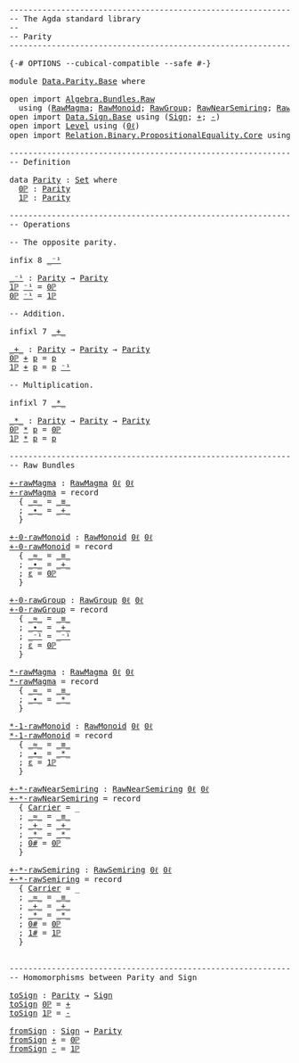 <pre class="Agda"><a id="1" class="Comment">------------------------------------------------------------------------</a>
<a id="74" class="Comment">-- The Agda standard library</a>
<a id="103" class="Comment">--</a>
<a id="106" class="Comment">-- Parity</a>
<a id="116" class="Comment">------------------------------------------------------------------------</a>

<a id="190" class="Symbol">{-#</a> <a id="194" class="Keyword">OPTIONS</a> <a id="202" class="Pragma">--cubical-compatible</a> <a id="223" class="Pragma">--safe</a> <a id="230" class="Symbol">#-}</a>

<a id="235" class="Keyword">module</a> <a id="242" href="Data.Parity.Base.html" class="Module">Data.Parity.Base</a> <a id="259" class="Keyword">where</a>

<a id="266" class="Keyword">open</a> <a id="271" class="Keyword">import</a> <a id="278" href="Algebra.Bundles.Raw.html" class="Module">Algebra.Bundles.Raw</a>
  <a id="300" class="Keyword">using</a> <a id="306" class="Symbol">(</a><a id="307" href="Algebra.Bundles.Raw.html#1073" class="Record">RawMagma</a><a id="315" class="Symbol">;</a> <a id="317" href="Algebra.Bundles.Raw.html#1534" class="Record">RawMonoid</a><a id="326" class="Symbol">;</a> <a id="328" href="Algebra.Bundles.Raw.html#2067" class="Record">RawGroup</a><a id="336" class="Symbol">;</a> <a id="338" href="Algebra.Bundles.Raw.html#2651" class="Record">RawNearSemiring</a><a id="353" class="Symbol">;</a> <a id="355" href="Algebra.Bundles.Raw.html#3363" class="Record">RawSemiring</a><a id="366" class="Symbol">)</a>
<a id="368" class="Keyword">open</a> <a id="373" class="Keyword">import</a> <a id="380" href="Data.Sign.Base.html" class="Module">Data.Sign.Base</a> <a id="395" class="Keyword">using</a> <a id="401" class="Symbol">(</a><a id="402" href="Data.Sign.Base.html#523" class="Datatype">Sign</a><a id="406" class="Symbol">;</a> <a id="408" href="Data.Sign.Base.html#553" class="InductiveConstructor">+</a><a id="409" class="Symbol">;</a> <a id="411" href="Data.Sign.Base.html#542" class="InductiveConstructor">-</a><a id="412" class="Symbol">)</a>
<a id="414" class="Keyword">open</a> <a id="419" class="Keyword">import</a> <a id="426" href="Level.html" class="Module">Level</a> <a id="432" class="Keyword">using</a> <a id="438" class="Symbol">(</a><a id="439" href="Level.html#521" class="Function">0ℓ</a><a id="441" class="Symbol">)</a>
<a id="443" class="Keyword">open</a> <a id="448" class="Keyword">import</a> <a id="455" href="Relation.Binary.PropositionalEquality.Core.html" class="Module">Relation.Binary.PropositionalEquality.Core</a> <a id="498" class="Keyword">using</a> <a id="504" class="Symbol">(</a><a id="505" href="Agda.Builtin.Equality.html#150" class="Datatype Operator">_≡_</a><a id="508" class="Symbol">)</a>

<a id="511" class="Comment">------------------------------------------------------------------------</a>
<a id="584" class="Comment">-- Definition</a>

<a id="599" class="Keyword">data</a> <a id="Parity"></a><a id="604" href="Data.Parity.Base.html#604" class="Datatype">Parity</a> <a id="611" class="Symbol">:</a> <a id="613" href="Agda.Primitive.html#388" class="Primitive">Set</a> <a id="617" class="Keyword">where</a>
  <a id="Parity.0ℙ"></a><a id="625" href="Data.Parity.Base.html#625" class="InductiveConstructor">0ℙ</a> <a id="628" class="Symbol">:</a> <a id="630" href="Data.Parity.Base.html#604" class="Datatype">Parity</a>
  <a id="Parity.1ℙ"></a><a id="639" href="Data.Parity.Base.html#639" class="InductiveConstructor">1ℙ</a> <a id="642" class="Symbol">:</a> <a id="644" href="Data.Parity.Base.html#604" class="Datatype">Parity</a>

<a id="652" class="Comment">------------------------------------------------------------------------</a>
<a id="725" class="Comment">-- Operations</a>

<a id="740" class="Comment">-- The opposite parity.</a>

<a id="765" class="Keyword">infix</a> <a id="771" class="Number">8</a> <a id="773" href="Data.Parity.Base.html#778" class="Function Operator">_⁻¹</a>

<a id="_⁻¹"></a><a id="778" href="Data.Parity.Base.html#778" class="Function Operator">_⁻¹</a> <a id="782" class="Symbol">:</a> <a id="784" href="Data.Parity.Base.html#604" class="Datatype">Parity</a> <a id="791" class="Symbol">→</a> <a id="793" href="Data.Parity.Base.html#604" class="Datatype">Parity</a>
<a id="800" href="Data.Parity.Base.html#639" class="InductiveConstructor">1ℙ</a> <a id="803" href="Data.Parity.Base.html#778" class="Function Operator">⁻¹</a> <a id="806" class="Symbol">=</a> <a id="808" href="Data.Parity.Base.html#625" class="InductiveConstructor">0ℙ</a>
<a id="811" href="Data.Parity.Base.html#625" class="InductiveConstructor">0ℙ</a> <a id="814" href="Data.Parity.Base.html#778" class="Function Operator">⁻¹</a> <a id="817" class="Symbol">=</a> <a id="819" href="Data.Parity.Base.html#639" class="InductiveConstructor">1ℙ</a>

<a id="823" class="Comment">-- Addition.</a>

<a id="837" class="Keyword">infixl</a> <a id="844" class="Number">7</a> <a id="846" href="Data.Parity.Base.html#851" class="Function Operator">_+_</a>

<a id="_+_"></a><a id="851" href="Data.Parity.Base.html#851" class="Function Operator">_+_</a> <a id="855" class="Symbol">:</a> <a id="857" href="Data.Parity.Base.html#604" class="Datatype">Parity</a> <a id="864" class="Symbol">→</a> <a id="866" href="Data.Parity.Base.html#604" class="Datatype">Parity</a> <a id="873" class="Symbol">→</a> <a id="875" href="Data.Parity.Base.html#604" class="Datatype">Parity</a>
<a id="882" href="Data.Parity.Base.html#625" class="InductiveConstructor">0ℙ</a> <a id="885" href="Data.Parity.Base.html#851" class="Function Operator">+</a> <a id="887" href="Data.Parity.Base.html#887" class="Bound">p</a> <a id="889" class="Symbol">=</a> <a id="891" href="Data.Parity.Base.html#887" class="Bound">p</a>
<a id="893" href="Data.Parity.Base.html#639" class="InductiveConstructor">1ℙ</a> <a id="896" href="Data.Parity.Base.html#851" class="Function Operator">+</a> <a id="898" href="Data.Parity.Base.html#898" class="Bound">p</a> <a id="900" class="Symbol">=</a> <a id="902" href="Data.Parity.Base.html#898" class="Bound">p</a> <a id="904" href="Data.Parity.Base.html#778" class="Function Operator">⁻¹</a>

<a id="908" class="Comment">-- Multiplication.</a>

<a id="928" class="Keyword">infixl</a> <a id="935" class="Number">7</a> <a id="937" href="Data.Parity.Base.html#942" class="Function Operator">_*_</a>

<a id="_*_"></a><a id="942" href="Data.Parity.Base.html#942" class="Function Operator">_*_</a> <a id="946" class="Symbol">:</a> <a id="948" href="Data.Parity.Base.html#604" class="Datatype">Parity</a> <a id="955" class="Symbol">→</a> <a id="957" href="Data.Parity.Base.html#604" class="Datatype">Parity</a> <a id="964" class="Symbol">→</a> <a id="966" href="Data.Parity.Base.html#604" class="Datatype">Parity</a>
<a id="973" href="Data.Parity.Base.html#625" class="InductiveConstructor">0ℙ</a> <a id="976" href="Data.Parity.Base.html#942" class="Function Operator">*</a> <a id="978" href="Data.Parity.Base.html#978" class="Bound">p</a> <a id="980" class="Symbol">=</a> <a id="982" href="Data.Parity.Base.html#625" class="InductiveConstructor">0ℙ</a>
<a id="985" href="Data.Parity.Base.html#639" class="InductiveConstructor">1ℙ</a> <a id="988" href="Data.Parity.Base.html#942" class="Function Operator">*</a> <a id="990" href="Data.Parity.Base.html#990" class="Bound">p</a> <a id="992" class="Symbol">=</a> <a id="994" href="Data.Parity.Base.html#990" class="Bound">p</a>

<a id="997" class="Comment">------------------------------------------------------------------------</a>
<a id="1070" class="Comment">-- Raw Bundles</a>

<a id="+-rawMagma"></a><a id="1086" href="Data.Parity.Base.html#1086" class="Function">+-rawMagma</a> <a id="1097" class="Symbol">:</a> <a id="1099" href="Algebra.Bundles.Raw.html#1073" class="Record">RawMagma</a> <a id="1108" href="Level.html#521" class="Function">0ℓ</a> <a id="1111" href="Level.html#521" class="Function">0ℓ</a>
<a id="1114" href="Data.Parity.Base.html#1086" class="Function">+-rawMagma</a> <a id="1125" class="Symbol">=</a> <a id="1127" class="Keyword">record</a>
  <a id="1136" class="Symbol">{</a> <a id="1138" href="Algebra.Bundles.Raw.html#1174" class="Field Operator">_≈_</a> <a id="1142" class="Symbol">=</a> <a id="1144" href="Agda.Builtin.Equality.html#150" class="Datatype Operator">_≡_</a>
  <a id="1150" class="Symbol">;</a> <a id="1152" href="Algebra.Bundles.Raw.html#1202" class="Field Operator">_∙_</a> <a id="1156" class="Symbol">=</a> <a id="1158" href="Data.Parity.Base.html#851" class="Function Operator">_+_</a>
  <a id="1164" class="Symbol">}</a>

<a id="+-0-rawMonoid"></a><a id="1167" href="Data.Parity.Base.html#1167" class="Function">+-0-rawMonoid</a> <a id="1181" class="Symbol">:</a> <a id="1183" href="Algebra.Bundles.Raw.html#1534" class="Record">RawMonoid</a> <a id="1193" href="Level.html#521" class="Function">0ℓ</a> <a id="1196" href="Level.html#521" class="Function">0ℓ</a>
<a id="1199" href="Data.Parity.Base.html#1167" class="Function">+-0-rawMonoid</a> <a id="1213" class="Symbol">=</a> <a id="1215" class="Keyword">record</a>
  <a id="1224" class="Symbol">{</a> <a id="1226" href="Algebra.Bundles.Raw.html#1636" class="Field Operator">_≈_</a> <a id="1230" class="Symbol">=</a> <a id="1232" href="Agda.Builtin.Equality.html#150" class="Datatype Operator">_≡_</a>
  <a id="1238" class="Symbol">;</a> <a id="1240" href="Algebra.Bundles.Raw.html#1664" class="Field Operator">_∙_</a> <a id="1244" class="Symbol">=</a> <a id="1246" href="Data.Parity.Base.html#851" class="Function Operator">_+_</a>
  <a id="1252" class="Symbol">;</a> <a id="1254" href="Algebra.Bundles.Raw.html#1690" class="Field">ε</a> <a id="1256" class="Symbol">=</a> <a id="1258" href="Data.Parity.Base.html#625" class="InductiveConstructor">0ℙ</a>
  <a id="1263" class="Symbol">}</a>

<a id="+-0-rawGroup"></a><a id="1266" href="Data.Parity.Base.html#1266" class="Function">+-0-rawGroup</a> <a id="1279" class="Symbol">:</a> <a id="1281" href="Algebra.Bundles.Raw.html#2067" class="Record">RawGroup</a> <a id="1290" href="Level.html#521" class="Function">0ℓ</a> <a id="1293" href="Level.html#521" class="Function">0ℓ</a>
<a id="1296" href="Data.Parity.Base.html#1266" class="Function">+-0-rawGroup</a> <a id="1309" class="Symbol">=</a> <a id="1311" class="Keyword">record</a>
  <a id="1320" class="Symbol">{</a> <a id="1322" href="Algebra.Bundles.Raw.html#2183" class="Field Operator">_≈_</a> <a id="1326" class="Symbol">=</a> <a id="1328" href="Agda.Builtin.Equality.html#150" class="Datatype Operator">_≡_</a>
  <a id="1334" class="Symbol">;</a> <a id="1336" href="Algebra.Bundles.Raw.html#2211" class="Field Operator">_∙_</a> <a id="1340" class="Symbol">=</a> <a id="1342" href="Data.Parity.Base.html#851" class="Function Operator">_+_</a>
  <a id="1348" class="Symbol">;</a> <a id="1350" href="Algebra.Bundles.Raw.html#2259" class="Field Operator">_⁻¹</a> <a id="1354" class="Symbol">=</a> <a id="1356" href="Data.Parity.Base.html#778" class="Function Operator">_⁻¹</a>
  <a id="1362" class="Symbol">;</a> <a id="1364" href="Algebra.Bundles.Raw.html#2237" class="Field">ε</a> <a id="1366" class="Symbol">=</a> <a id="1368" href="Data.Parity.Base.html#625" class="InductiveConstructor">0ℙ</a>
  <a id="1373" class="Symbol">}</a>

<a id="*-rawMagma"></a><a id="1376" href="Data.Parity.Base.html#1376" class="Function">*-rawMagma</a> <a id="1387" class="Symbol">:</a> <a id="1389" href="Algebra.Bundles.Raw.html#1073" class="Record">RawMagma</a> <a id="1398" href="Level.html#521" class="Function">0ℓ</a> <a id="1401" href="Level.html#521" class="Function">0ℓ</a>
<a id="1404" href="Data.Parity.Base.html#1376" class="Function">*-rawMagma</a> <a id="1415" class="Symbol">=</a> <a id="1417" class="Keyword">record</a>
  <a id="1426" class="Symbol">{</a> <a id="1428" href="Algebra.Bundles.Raw.html#1174" class="Field Operator">_≈_</a> <a id="1432" class="Symbol">=</a> <a id="1434" href="Agda.Builtin.Equality.html#150" class="Datatype Operator">_≡_</a>
  <a id="1440" class="Symbol">;</a> <a id="1442" href="Algebra.Bundles.Raw.html#1202" class="Field Operator">_∙_</a> <a id="1446" class="Symbol">=</a> <a id="1448" href="Data.Parity.Base.html#942" class="Function Operator">_*_</a>
  <a id="1454" class="Symbol">}</a>

<a id="*-1-rawMonoid"></a><a id="1457" href="Data.Parity.Base.html#1457" class="Function">*-1-rawMonoid</a> <a id="1471" class="Symbol">:</a> <a id="1473" href="Algebra.Bundles.Raw.html#1534" class="Record">RawMonoid</a> <a id="1483" href="Level.html#521" class="Function">0ℓ</a> <a id="1486" href="Level.html#521" class="Function">0ℓ</a>
<a id="1489" href="Data.Parity.Base.html#1457" class="Function">*-1-rawMonoid</a> <a id="1503" class="Symbol">=</a> <a id="1505" class="Keyword">record</a>
  <a id="1514" class="Symbol">{</a> <a id="1516" href="Algebra.Bundles.Raw.html#1636" class="Field Operator">_≈_</a> <a id="1520" class="Symbol">=</a> <a id="1522" href="Agda.Builtin.Equality.html#150" class="Datatype Operator">_≡_</a>
  <a id="1528" class="Symbol">;</a> <a id="1530" href="Algebra.Bundles.Raw.html#1664" class="Field Operator">_∙_</a> <a id="1534" class="Symbol">=</a> <a id="1536" href="Data.Parity.Base.html#942" class="Function Operator">_*_</a>
  <a id="1542" class="Symbol">;</a> <a id="1544" href="Algebra.Bundles.Raw.html#1690" class="Field">ε</a> <a id="1546" class="Symbol">=</a> <a id="1548" href="Data.Parity.Base.html#639" class="InductiveConstructor">1ℙ</a>
  <a id="1553" class="Symbol">}</a>

<a id="+-*-rawNearSemiring"></a><a id="1556" href="Data.Parity.Base.html#1556" class="Function">+-*-rawNearSemiring</a> <a id="1576" class="Symbol">:</a> <a id="1578" href="Algebra.Bundles.Raw.html#2651" class="Record">RawNearSemiring</a> <a id="1594" href="Level.html#521" class="Function">0ℓ</a> <a id="1597" href="Level.html#521" class="Function">0ℓ</a>
<a id="1600" href="Data.Parity.Base.html#1556" class="Function">+-*-rawNearSemiring</a> <a id="1620" class="Symbol">=</a> <a id="1622" class="Keyword">record</a>
  <a id="1631" class="Symbol">{</a> <a id="1633" href="Algebra.Bundles.Raw.html#2754" class="Field">Carrier</a> <a id="1641" class="Symbol">=</a> <a id="1643" class="Symbol">_</a>
  <a id="1647" class="Symbol">;</a> <a id="1649" href="Algebra.Bundles.Raw.html#2774" class="Field Operator">_≈_</a> <a id="1653" class="Symbol">=</a> <a id="1655" href="Agda.Builtin.Equality.html#150" class="Datatype Operator">_≡_</a>
  <a id="1661" class="Symbol">;</a> <a id="1663" href="Algebra.Bundles.Raw.html#2802" class="Field Operator">_+_</a> <a id="1667" class="Symbol">=</a> <a id="1669" href="Data.Parity.Base.html#851" class="Function Operator">_+_</a>
  <a id="1675" class="Symbol">;</a> <a id="1677" href="Algebra.Bundles.Raw.html#2828" class="Field Operator">_*_</a> <a id="1681" class="Symbol">=</a> <a id="1683" href="Data.Parity.Base.html#942" class="Function Operator">_*_</a>
  <a id="1689" class="Symbol">;</a> <a id="1691" href="Algebra.Bundles.Raw.html#2854" class="Field">0#</a> <a id="1694" class="Symbol">=</a> <a id="1696" href="Data.Parity.Base.html#625" class="InductiveConstructor">0ℙ</a>
  <a id="1701" class="Symbol">}</a>

<a id="+-*-rawSemiring"></a><a id="1704" href="Data.Parity.Base.html#1704" class="Function">+-*-rawSemiring</a> <a id="1720" class="Symbol">:</a> <a id="1722" href="Algebra.Bundles.Raw.html#3363" class="Record">RawSemiring</a> <a id="1734" href="Level.html#521" class="Function">0ℓ</a> <a id="1737" href="Level.html#521" class="Function">0ℓ</a>
<a id="1740" href="Data.Parity.Base.html#1704" class="Function">+-*-rawSemiring</a> <a id="1756" class="Symbol">=</a> <a id="1758" class="Keyword">record</a>
  <a id="1767" class="Symbol">{</a> <a id="1769" href="Algebra.Bundles.Raw.html#3462" class="Field">Carrier</a> <a id="1777" class="Symbol">=</a> <a id="1779" class="Symbol">_</a>
  <a id="1783" class="Symbol">;</a> <a id="1785" href="Algebra.Bundles.Raw.html#3482" class="Field Operator">_≈_</a> <a id="1789" class="Symbol">=</a> <a id="1791" href="Agda.Builtin.Equality.html#150" class="Datatype Operator">_≡_</a>
  <a id="1797" class="Symbol">;</a> <a id="1799" href="Algebra.Bundles.Raw.html#3510" class="Field Operator">_+_</a> <a id="1803" class="Symbol">=</a> <a id="1805" href="Data.Parity.Base.html#851" class="Function Operator">_+_</a>
  <a id="1811" class="Symbol">;</a> <a id="1813" href="Algebra.Bundles.Raw.html#3536" class="Field Operator">_*_</a> <a id="1817" class="Symbol">=</a> <a id="1819" href="Data.Parity.Base.html#942" class="Function Operator">_*_</a>
  <a id="1825" class="Symbol">;</a> <a id="1827" href="Algebra.Bundles.Raw.html#3562" class="Field">0#</a> <a id="1830" class="Symbol">=</a> <a id="1832" href="Data.Parity.Base.html#625" class="InductiveConstructor">0ℙ</a>
  <a id="1837" class="Symbol">;</a> <a id="1839" href="Algebra.Bundles.Raw.html#3584" class="Field">1#</a> <a id="1842" class="Symbol">=</a> <a id="1844" href="Data.Parity.Base.html#639" class="InductiveConstructor">1ℙ</a>
  <a id="1849" class="Symbol">}</a>


<a id="1853" class="Comment">------------------------------------------------------------------------</a>
<a id="1926" class="Comment">-- Homomorphisms between Parity and Sign</a>

<a id="toSign"></a><a id="1968" href="Data.Parity.Base.html#1968" class="Function">toSign</a> <a id="1975" class="Symbol">:</a> <a id="1977" href="Data.Parity.Base.html#604" class="Datatype">Parity</a> <a id="1984" class="Symbol">→</a> <a id="1986" href="Data.Sign.Base.html#523" class="Datatype">Sign</a>
<a id="1991" href="Data.Parity.Base.html#1968" class="Function">toSign</a> <a id="1998" href="Data.Parity.Base.html#625" class="InductiveConstructor">0ℙ</a> <a id="2001" class="Symbol">=</a> <a id="2003" href="Data.Sign.Base.html#553" class="InductiveConstructor">+</a>
<a id="2005" href="Data.Parity.Base.html#1968" class="Function">toSign</a> <a id="2012" href="Data.Parity.Base.html#639" class="InductiveConstructor">1ℙ</a> <a id="2015" class="Symbol">=</a> <a id="2017" href="Data.Sign.Base.html#542" class="InductiveConstructor">-</a>

<a id="fromSign"></a><a id="2020" href="Data.Parity.Base.html#2020" class="Function">fromSign</a> <a id="2029" class="Symbol">:</a> <a id="2031" href="Data.Sign.Base.html#523" class="Datatype">Sign</a> <a id="2036" class="Symbol">→</a> <a id="2038" href="Data.Parity.Base.html#604" class="Datatype">Parity</a>
<a id="2045" href="Data.Parity.Base.html#2020" class="Function">fromSign</a> <a id="2054" href="Data.Sign.Base.html#553" class="InductiveConstructor">+</a> <a id="2056" class="Symbol">=</a> <a id="2058" href="Data.Parity.Base.html#625" class="InductiveConstructor">0ℙ</a>
<a id="2061" href="Data.Parity.Base.html#2020" class="Function">fromSign</a> <a id="2070" href="Data.Sign.Base.html#542" class="InductiveConstructor">-</a> <a id="2072" class="Symbol">=</a> <a id="2074" href="Data.Parity.Base.html#639" class="InductiveConstructor">1ℙ</a>
</pre>